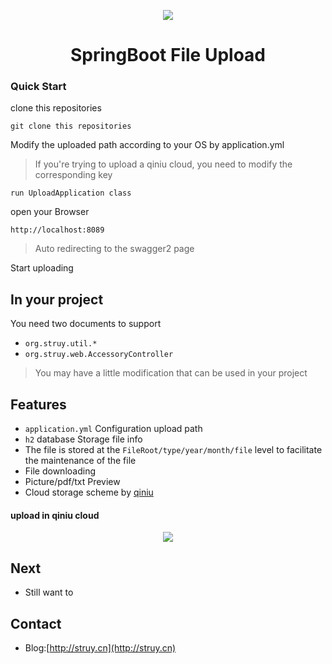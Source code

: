 <p align="center">
    <img  src="http://oqr3htxnb.bkt.clouddn.com/17-12-26/37826608.jpg">
</p>
<h1 align="center">SpringBoot File Upload</h1>


### Quick Start

clone this repositories

```
git clone this repositories
```

Modify the uploaded path according to your OS by application.yml

> If you're trying to upload a qiniu cloud, you need to modify the corresponding key

```
run UploadApplication class
```

open your Browser

```
http://localhost:8089
```

>Auto redirecting to the swagger2 page

Start uploading

## In your project

You need two documents to support

- `org.struy.util.*`
- `org.struy.web.AccessoryController`

>You may have a little modification that can be used in your project



## Features
- `application.yml` Configuration upload path
- `h2` database Storage file info
- The file is stored at the `FileRoot/type/year/month/file` level to facilitate the maintenance of the file
- File downloading
- Picture/pdf/txt Preview
- Cloud storage scheme by [qiniu](https://www.qiniu.com)

#### upload in qiniu cloud
<p align="center">
    <img  src="http://oqr3htxnb.bkt.clouddn.com/2017-12-31/3f1915210ae6447dbba0e2ec2f4543d0.png">
</p>

## Next
- Still want to

## Contact
- Blog:[http://struy.cn](http://struy.cn)
